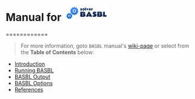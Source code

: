 # Manual for <a href="https://github.com/basblsolver/manual/wiki"><img src="https://github.com/basblsolver/manual/blob/master/images/BASBL-logo-landscape.png" width="120"></a>

============

> For more information, goto `BASBL` manual's [wiki-page](https://github.com/basblsolver/manual/wiki)
> or select from the **Table of Contents** below:

* [Introduction](https://github.com/basblsolver/manual/wiki/Introduction)
* [Running BASBL](https://github.com/basblsolver/manual/wiki/Running-BASBL)
* [BASBL Output](https://github.com/basblsolver/manual/wiki/BASBL-Output)
* [BASBL Options](https://github.com/basblsolver/manual/wiki/BASBL-Options)
* [References](https://github.com/basblsolver/manual/wiki/References)
